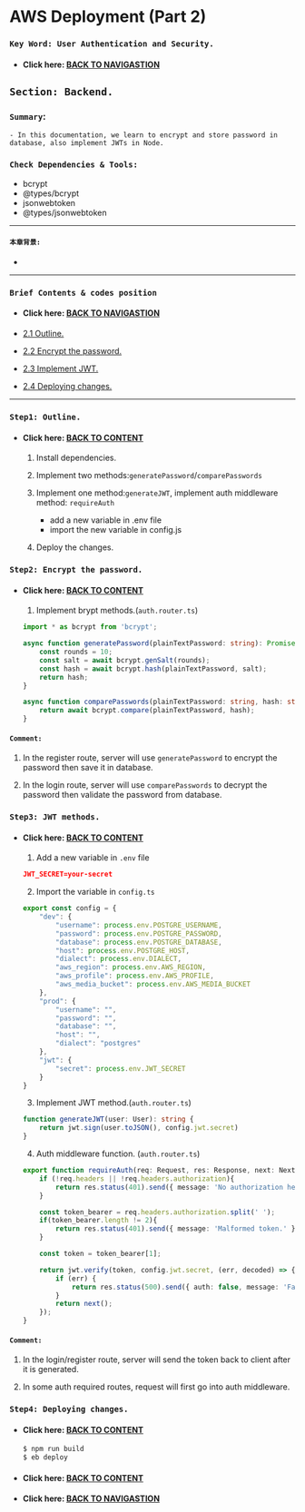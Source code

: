# AWS Deployment (Part 2)

### `Key Word: User Authentication and Security.`

- #### Click here: [BACK TO NAVIGASTION](https://github.com/DonghaoWu/WebDev-tools-demo/blob/master/README.md)

## `Section: Backend.`

### `Summary`: 
    - In this documentation, we learn to encrypt and store password in database, also implement JWTs in Node.

### `Check Dependencies & Tools:`

- bcrypt
- @types/bcrypt
- jsonwebtoken
- @types/jsonwebtoken

------------------------------------------------------------

#### `本章背景: `
- 
------------------------------------------------------------

### <span id="2.0">`Brief Contents & codes position`</span>

- #### Click here: [BACK TO NAVIGASTION](https://github.com/DonghaoWu/WebDev-tools-demo/blob/master/README.md)

- [2.1 Outline.](#2.1)
- [2.2 Encrypt the password.](#2.2)
- [2.3 Implement JWT.](#2.3)
- [2.4 Deploying changes.](#2.4)

------------------------------------------------------------

### <span id="2.1">`Step1: Outline.`</span>

- #### Click here: [BACK TO CONTENT](#2.0)

    1. Install dependencies.

    2. Implement two methods:`generatePassword`/`comparePasswords`

    3. Implement one method:`generateJWT`, implement auth middleware method: `requireAuth`
        - add a new variable in .env file
        - import the new variable in config.js
    
    4. Deploy the changes.


### <span id="2.2">`Step2: Encrypt the password.`</span>

- #### Click here: [BACK TO CONTENT](#2.0)

    1. Implement brypt methods.(`auth.router.ts`)

    ```ts
    import * as bcrypt from 'bcrypt';

    async function generatePassword(plainTextPassword: string): Promise<string> {
        const rounds = 10;
        const salt = await bcrypt.genSalt(rounds);
        const hash = await bcrypt.hash(plainTextPassword, salt);
        return hash;
    }

    async function comparePasswords(plainTextPassword: string, hash: string): Promise<boolean> {
        return await bcrypt.compare(plainTextPassword, hash);
    }
    ```

#### `Comment:`
1. In the register route, server will use `generatePassword` to encrypt the password then save it in database.

2. In the login route, server will use `comparePasswords` to decrypt the password then validate the password from database.

### <span id="2.3">`Step3: JWT methods.`</span>

- #### Click here: [BACK TO CONTENT](#2.0)

    1. Add a new variable in `.env` file

    ```json
    JWT_SECRET=your-secret
    ```

    2. Import the variable in `config.ts`

    ```js
    export const config = {
        "dev": {
            "username": process.env.POSTGRE_USERNAME,
            "password": process.env.POSTGRE_PASSWORD,
            "database": process.env.POSTGRE_DATABASE,
            "host": process.env.POSTGRE_HOST,
            "dialect": process.env.DIALECT,
            "aws_region": process.env.AWS_REGION,
            "aws_profile": process.env.AWS_PROFILE,
            "aws_media_bucket": process.env.AWS_MEDIA_BUCKET
        },
        "prod": {
            "username": "",
            "password": "",
            "database": "",
            "host": "",
            "dialect": "postgres"
        },
        "jwt": {
            "secret": process.env.JWT_SECRET
        }
    }
    ```

    3. Implement JWT method.(`auth.router.ts`)

    ```ts
    function generateJWT(user: User): string {
        return jwt.sign(user.toJSON(), config.jwt.secret)
    }
    ```

    4. Auth middleware function. (`auth.router.ts`)

    ```ts
    export function requireAuth(req: Request, res: Response, next: NextFunction) {
        if (!req.headers || !req.headers.authorization){
            return res.status(401).send({ message: 'No authorization headers.' });
        }

        const token_bearer = req.headers.authorization.split(' ');
        if(token_bearer.length != 2){
            return res.status(401).send({ message: 'Malformed token.' });
        }

        const token = token_bearer[1];

        return jwt.verify(token, config.jwt.secret, (err, decoded) => {
            if (err) {
                return res.status(500).send({ auth: false, message: 'Failed to authenticate.' });
            }
            return next();
        });
    }
    ```

#### `Comment:`
1. In the login/register route, server will send the token back to client after it is generated.

2. In some auth required routes, request will first go into auth middleware.
    
### <span id="2.4">`Step4: Deploying changes.`</span>

- #### Click here: [BACK TO CONTENT](#2.0)

    ```bash
    $ npm run build
    $ eb deploy
    ```

- #### Click here: [BACK TO CONTENT](#2.0)
- #### Click here: [BACK TO NAVIGASTION](https://github.com/DonghaoWu/WebDev-tools-demo/blob/master/README.md)